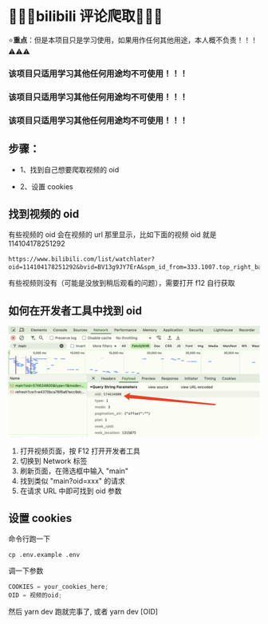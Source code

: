 # &#x1F308;&#x1F308;&#x1F308;bilibili 评论爬取&#x1F308;&#x1F308;&#x1F308;

⭐**重点**：但是本项目只是学习使用，如果用作任何其他用途，本人概不负责！！！⚠⚠⚠

### 该项目只适用学习其他任何用途均不可使用！！！

### 该项目只适用学习其他任何用途均不可使用！！！

### 该项目只适用学习其他任何用途均不可使用！！！

## 步骤：

- 1、找到自己想要爬取视频的 oid

- 2、设置 cookies

## 找到视频的 oid

有些视频的 oid 会在视频的 url 那里显示，比如下面的视频 oid 就是 114104178251292

```
https://www.bilibili.com/list/watchlater?oid=114104178251292&bvid=BV13g9JY7ErA&spm_id_from=333.1007.top_right_bar_window_view_later.content.click
```

有些视频则没有（可能是没放到稍后观看的问题），需要打开 f12 自行获取

## 如何在开发者工具中找到 oid

![如何找到oid](image.png)

1. 打开视频页面，按 F12 打开开发者工具
2. 切换到 Network 标签
3. 刷新页面，在筛选框中输入 "main"
4. 找到类似 "main?oid=xxx" 的请求
5. 在请求 URL 中即可找到 oid 参数

## 设置 cookies

命令行跑一下

```
cp .env.example .env
```

调一下参数

```javascript
COOKIES = your_cookies_here;
OID = 视频的oid;
```

然后 yarn dev 跑就完事了, 或者 yarn dev [OID]
